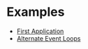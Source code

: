 # Examples

<!--intro-start-->

- [First Application](first_app.md)
- [Alternate Event Loops](alternate_event_loops.md)

<!--intro-end-->
